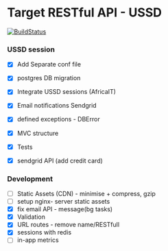 Target RESTful API - USSD
=========================

[![BuildStatus](https://travis-ci.org/ianjuma/recognise.png)](https://travis-ci.org/ianjuma/recognise)


### USSD session
- [x] Add Separate conf file
- [x] postgres DB migration
- [x] Integrate USSD sessions (AfricaIT)
- [x] Email notifications Sendgrid
- [x] defined exceptions - DBError
- [x] MVC structure
- [x] Tests
- [x] sendgrid API (add credit card)


### Development
- [ ] Static Assets (CDN) - minimise + compress, gzip
- [ ] setup nginx- server static assets
- [x] fix email API - message(bg tasks)
- [x] Validation
- [x] URL routes - remove name/RESTfull
- [x] sessions with redis
- [ ] in-app metrics
